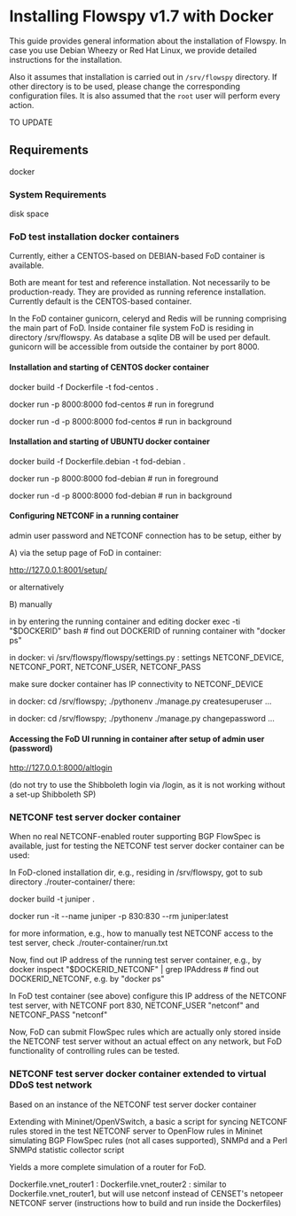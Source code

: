 # Installing Flowspy v1.7 with Docker

This guide provides general information about the installation of Flowspy. In case you use Debian Wheezy or Red Hat Linux, we provide detailed instructions for the installation.

Also it assumes that installation is carried out in `/srv/flowspy`
directory. If other directory is to be used, please change the
corresponding configuration files. It is also assumed that the `root` user
will perform every action.

TO UPDATE

## Requirements

docker

### System Requirements

disk space

### FoD test installation docker containers

Currently, either a CENTOS-based on DEBIAN-based FoD container is available.

Both are meant for test and reference installation.
Not necessarily to be production-ready.
They are provided as running reference installation.
Currently default is the CENTOS-based container.

In the FoD container gunicorn, celeryd and Redis will be running comprising the main part of FoD.
Inside container file system FoD is residing in directory /srv/flowspy.
As database a sqlite DB will be used per default.
gunicorn will be accessible from outside the container by port 8000.


#### Installation and starting of CENTOS docker container

docker build -f Dockerfile -t fod-centos .

docker run -p 8000:8000 fod-centos # run in foregrund

docker run -d -p 8000:8000 fod-centos # run in background

#### Installation and starting of UBUNTU docker container

docker build -f Dockerfile.debian -t fod-debian .

docker run -p 8000:8000 fod-debian # run in foreground

docker run -d -p 8000:8000 fod-debian # run in background

#### Configuring NETCONF in a running container 

admin user password and NETCONF connection has to be setup, 
either by

A) via the setup page of FoD in container: 

http://127.0.0.1:8001/setup/

or alternatively

B) manually

in by entering the running container and editing
docker exec -ti "$DOCKERID" bash # find out DOCKERID of running container with "docker ps"

in docker: vi /srv/flowspy/flowspy/settings.py : settings NETCONF_DEVICE, NETCONF_PORT, NETCONF_USER, NETCONF_PASS

make sure docker container has IP connectivity to NETCONF_DEVICE

in docker: cd /srv/flowspy; ./pythonenv ./manage.py createsuperuser ...

in docker: cd /srv/flowspy; ./pythonenv ./manage.py changepassword ...

#### Accessing the FoD UI running in container after setup of admin user (password)

http://127.0.0.1:8000/altlogin

(do not try to use the Shibboleth login via /login, as it is not working without a set-up Shibboleth SP)

### NETCONF test server docker container

When no real NETCONF-enabled router supporting BGP FlowSpec is available, just for 
testing the NETCONF test server docker container can be used:

In FoD-cloned installation dir, e.g., residing in /srv/flowspy,
got to sub directory ./router-container/
there:

docker build -t juniper .

docker run -it --name juniper -p 830:830 --rm juniper:latest

for more information, e.g., how to manually test NETCONF access to the test server, check ./router-container/run.txt

Now, find out IP address of the running test server container, e.g., by
docker inspect "$DOCKERID_NETCONF" | grep IPAddress # find out DOCKERID_NETCONF, e.g. by "docker ps"

In FoD test container (see above) configure this IP address of the NETCONF test server,
with NETCONF port 830, NETCONF_USER "netconf" and NETCONF_PASS "netconf"

Now, FoD can submit FlowSpec rules which are actually only stored inside the NETCONF test server
without an actual effect on any network, but FoD functionality of controlling rules can be tested. 

### NETCONF test server docker container extended to virtual DDoS test network

Based on an instance of the NETCONF test server docker container

Extending with Mininet/OpenVSwitch, 
a basic a script for syncing NETCONF rules stored in the test NETCONF server
to OpenFlow rules in Mininet simulating BGP FlowSpec rules (not all cases supported),
SNMPd and a Perl SNMPd statistic collector script

Yields a more complete simulation of a router for FoD.

Dockerfile.vnet_router1 : 
Dockerfile.vnet_router2 : similar to Dockerfile.vnet_router1, but will use netconf instead of CENSET's netopeer NETCONF server
(instructions how to build and run inside the Dockerfiles)




